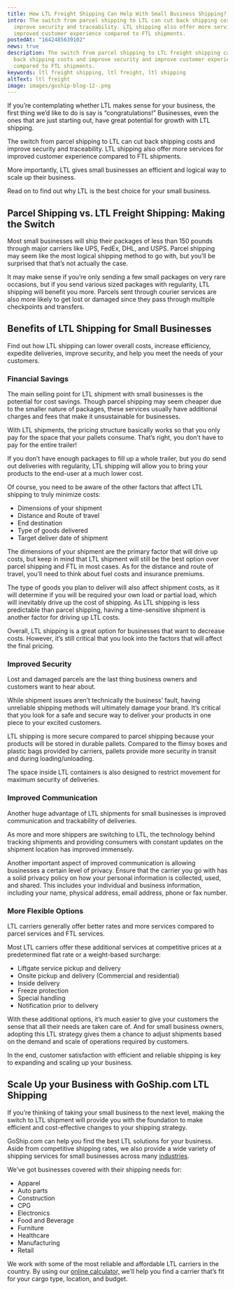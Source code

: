 ```yaml
---
title: How LTL Freight Shipping Can Help With Small Business Shipping?
intro: The switch from parcel shipping to LTL can cut back shipping costs and
  improve security and traceability. LTL shipping also offer more services for
  improved customer experience compared to FTL shipments.
postedAt: "1642485639102"
news: true
description: The switch from parcel shipping to LTL freight shipping can cut
  back shipping costs and improve security and improve customer experience
  compared to FTL shipments.
keywords: ltl freight shipping, ltl freight, ltl shipping
altText: ltl freight
image: images/goship-blog-12-.png
---
```

<!--StartFragment-->

If you’re contemplating whether LTL makes sense for your business, the first thing we’d like to do is say is “congratulations!” Businesses, even the ones that are just starting out, have great potential for growth with LTL shipping.

The switch from parcel shipping to LTL can cut back shipping costs and improve security and traceability. LTL shipping also offer more services for improved customer experience compared to FTL shipments.

More importantly, LTL gives small businesses an efficient and logical way to scale up their business.

Read on to find out why LTL is the best choice for your small business. 

## Parcel Shipping vs. LTL Freight Shipping: Making the Switch

Most small businesses will ship their packages of less than 150 pounds through major carriers like UPS, FedEx, DHL, and USPS. Parcel shipping may seem like the most logical shipping method to go with, but you’ll be surprised that that’s not actually the case.

It may make sense if you’re only sending a few small packages on very rare occasions, but if you send various sized packages with regularity, LTL shipping will benefit you more. Parcels sent through courier services are also more likely to get lost or damaged since they pass through multiple checkpoints and transfers. 

## Benefits of LTL Shipping for Small Businesses

Find out how LTL shipping can lower overall costs, increase efficiency, expedite deliveries, improve security, and help you meet the needs of your customers.

### Financial Savings

The main selling point for LTL shipment with small businesses is the potential for cost savings. Though parcel shipping may seem cheaper due to the smaller nature of packages, these services usually have additional charges and fees that make it unsustainable for businesses.

With LTL shipments, the pricing structure basically works so that you only pay for the space that your pallets consume. That’s right, you don’t have to pay for the entire trailer! 

If you don’t have enough packages to fill up a whole trailer, but you do send out deliveries with regularity, LTL shipping will allow you to bring your products to the end-user at a much lower cost.

Of course, you need to be aware of the other factors that affect LTL shipping to truly minimize costs:

* Dimensions of your shipment
* Distance and Route of travel
* End destination
* Type of goods delivered
* Target deliver date of shipment

The dimensions of your shipment are the primary factor that will drive up costs, but keep in mind that LTL shipment will still be the best option over parcel shipping and FTL in most cases. As for the distance and route of travel, you’ll need to think about fuel costs and insurance premiums.

The type of goods you plan to deliver will also affect shipment costs, as it will determine if you will be required your own load or partial load, which will inevitably drive up the cost of shipping. As LTL shipping is less predictable than parcel shipping, having a time-sensitive shipment is another factor for driving up LTL costs.

Overall, LTL shipping is a great option for businesses that want to decrease costs. However, it’s still critical that you look into the factors that will affect the final pricing.

### Improved Security

Lost and damaged parcels are the last thing business owners and customers want to hear about. 

While shipment issues aren’t technically the business’ fault, having unreliable shipping methods will ultimately damage your brand. It’s critical that you look for a safe and secure way to deliver your products in one piece to your excited customers.

LTL shipping is more secure compared to parcel shipping because your products will be stored in durable pallets. Compared to the flimsy boxes and plastic bags provided by carriers, pallets provide more security in transit and during loading/unloading.

The space inside LTL containers is also designed to restrict movement for maximum security of deliveries.

### Improved Communication

Another huge advantage of LTL shipments for small businesses is improved communication and trackability of deliveries.

As more and more shippers are switching to LTL, the technology behind tracking shipments and providing consumers with constant updates on the shipment location has improved immensely. 

Another important aspect of improved communication is allowing businesses a certain level of privacy. Ensure that the carrier you go with has a solid privacy policy on how your personal information is collected, used, and shared. This includes your individual and business information, including your name, physical address, email address, phone or fax number.

### More Flexible Options

LTL carriers generally offer better rates and more services compared to parcel services and FTL services.

Most LTL carriers offer these additional services at competitive prices at a predetermined flat rate or a weight-based surcharge:

* Liftgate service pickup and delivery
* Onsite pickup and delivery (Commercial and residential)
* Inside delivery
* Freeze protection
* Special handling
* Notification prior to delivery

With these additional options, it’s much easier to give your customers the sense that all their needs are taken care of. And for small business owners, adopting this LTL strategy gives them a chance to adjust shipments based on the demand and scale of operations required by customers.

In the end, customer satisfaction with efficient and reliable shipping is key to expanding and scaling up your business.

## Scale Up your Business with GoShip.com LTL Shipping

If you’re thinking of taking your small business to the next level, making the switch to LTL shipment will provide you with the foundation to make efficient and cost-effective changes to your shipping strategy.

GoShip.com can help you find the best LTL solutions for your business. Aside from competitive shipping rates, we also provide a wide variety of shipping services for small businesses across many [industries](https://www.goship.com/industries). 

We’ve got businesses covered with their shipping needs for:

* Apparel
* Auto parts
* Construction
* CPG
* Electronics
* Food and Beverage
* Furniture
* Healthcare
* Manufacturing
* Retail

We work with some of the most reliable and affordable LTL carriers in the country. By using our [online calculator,](https://www.goship.com/) we’ll help you find a carrier that’s fit for your cargo type, location, and budget.

<!--EndFragment-->